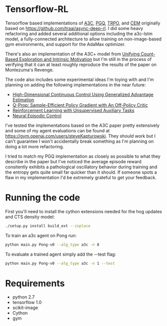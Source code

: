 # Tensorflow-RL

Tensorflow based implementations of [A3C](https://arxiv.org/abs/1602.01783),
[PGQ](https://arxiv.org/abs/1611.01626), 
[TRPO](https://arxiv.org/abs/1502.05477), and
[CEM](http://www.aaai.org/Papers/ICML/2003/ICML03-068.pdf)
originally based on https://github.com/traai/async-deep-rl. I did some heavy refactoring and added several
additional options including the a3c-lstm model, a fully-connected architecture to allow training on
non-image-based gym environments, and support for the AdaMax optimizer.

There's also an implementation of the A3C+ model from [Unifying Count-Based Exploration and Intrinsic Motivation](https://arxiv.org/abs/1606.01868) but I'm still in the process of verifying that it can at least roughly reproduce the results of the paper on Montezuma's Revenge.

The code also includes some experimental ideas I'm toying with and I'm planning on adding the following implementations
in the near future:
- [High-Dimensional Continuous Control Using Generalized Advantage Estimation](https://arxiv.org/abs/1506.02438)
- [Q-Prop: Sample-Efficient Policy Gradient with An Off-Policy Critic](https://arxiv.org/abs/1611.02247)
- [Reinforcement Learning with Unsupervised Auxiliary Tasks](https://arxiv.org/abs/1611.05397)
- [Neural Episodic Control](https://arxiv.org/abs/1703.01988)

I've tested the implementations based on the A3C paper pretty extensively and some of my agent evaluations can be
found at https://gym.openai.com/users/steveKapturowski. They *should* work but I can't guarantee I won't accidentally
break something as I'm planning on doing a lot more refactoring.

I tried to match my PGQ implementation as closely as possible to what they describe in the paper but I've noticed the
average episode reward consitently exhibits a pathological oscillatory behavior during training and the entropy gets
quite small far quicker than it should. If someone spots a flaw in my implementation I'd be extremely grateful to get 
your feedback.

# Running the code
First you'll need to install the cython extensions needed for the hog updates and CTS density model:
```bash
./setup.py install build_ext --inplace
```

To train an a3c agent on Pong run:
```bash
python main.py Pong-v0 --alg_type a3c -n 8
```

To evaluate a trained agent simply add the --test flag:
```bash
python main.py Pong-v0 --alg_type a3c -n 1 --test
```

# Requirements
- python 2.7
- tensorflow 1.0
- scikit-image
- Cython
- gym

